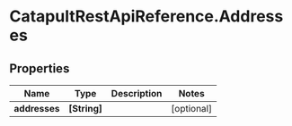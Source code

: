 # CatapultRestApiReference.Addresses

## Properties
Name | Type | Description | Notes
------------ | ------------- | ------------- | -------------
**addresses** | **[String]** |  | [optional] 


